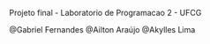 Projeto final - Laboratorio de Programacao 2 - UFCG

@Gabriel Fernandes 
@Ailton Araújo 
@Akylles Lima
